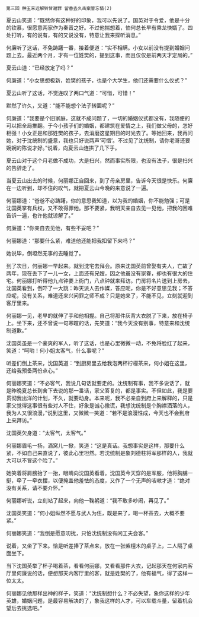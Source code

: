     第三回 种玉来迟解铃甘谢罪 留香去久击案誓忘情(2) 

   夏云山笑道：“既然你有这种好的印象，我可以先说了。国英对于令爱，他是十分的钦慕，很愿意两家作为秦晋之好。不过他揣想着，怕何总长早有乘龙快婿了。四处打听，有的说有，有的又说没有，特意让我来探听消息。”

   何廉听了这话，不免踌躇一番，接着便道：“实不相瞒。小女以前没有提到婚姻问题上去。最近两个月，才有一位姓樊的，提到这事，而且仅仅是前两天才定局的。”

   夏云山道：“已经放定了吗？”

   何廉道：“小女思想极新，姓樊的孩子，也是个大学生，他们还需要什么仪式？”

   夏云山听了这话，不觉连叹了两口气道：“可惜，可惜！”

   默然了许久，又道：“能不能想个法子转圜呢？”

   何廉道：“我要是个旧家庭，这就不成问题了，一切的婚姻仪式都没有，我随便的可以把全局推翻。于今小孩子们的婚姻，都建筑在爱情之上，我们做父母的，怎好相强！小女正是和那姓樊的孩子，去消磨这星期日的时光去了。等她回来，我再问她，对于沈统制的盛意，我也只好说两声‘可惜’。不过见了沈统制，请你老哥还要婉婉的陈说才好。”说着，向夏云山连拱了几下手。

   夏云山对于这个月老做不成功，大是扫兴，然而事实所限，也没有法子，很是扫兴的告辞走了。

   当夏云山出去的时候，何丽娜正自回来，到了母亲房里，告诉今天很是快乐。何廉在一边听到，却不住的叹气，就把夏云山今晚的来意说了一遍。

   何丽娜道：“爸爸不必踌躇，你的意思我知道，以为我的婚姻，你不能勉强；可是沈国英掌有兵权，又不敢得罪他。那不要紧，我明天亲自去见一见他，把我的困难告诉一遍，也许他就谅解了。”

   何廉道：“你亲自去见他，有些不妥吧？”

   何丽娜道：“那要什么紧，难道他还能把我扣留下来吗？”

   她说毕，倒坦然无事的去睡觉了。

   到了次日，何丽娜一早起来。就到沈宅去拜会。原来沈国英前曾娶有夫人，亡故了两年，现在丢下了一儿一女，上面还有兄嫂，因之他虽没有家眷，却也有很大的住宅。何丽娜打听得他九点钟要上衙门，八点钟就来拜访。门房将名片送到上房去，沈国英看到，倒吓了一大跳：昨天派人去作媒，答应呢，你是不好意思见我；不答应呢，没有关系，难道还来兴问罪之师不成？只是她来了，不能不见，立刻就迎到客厅里来。

   何丽娜一见，老早的就伸了手和他相握。自己将那件灰背大衣脱了下来，放在椅子上。坐下来，还不曾说一句寒暄的话，先笑道：“我今天没有别事，特意来和沈统制道歉。”

   沈国英虽是一个豪爽的军人，听了这话，也是心里微微一动，不免将脸红了起来，笑道：“呵哟！何小姐太客气，什么事呢？”

   听差们倒上茶来，沈国英道：“到厨房里去给我泡两杯柠檬茶来，何小姐在这里，还给我预备两份点心。”

   何丽娜笑道：“不必客气，我说几句话就要走的。沈统制有事，我不多说话了，就是昨晚夏总长到舍下去说的那一番话，家父答复的，都是事实。不但如此，我是要贯彻我出洋的计划，不久，就要动身。本来呢，我不必亲自到府上来解释的，只是家父觉得这事很有些对人不住，好象是诚心撒谎，我想沈统制是个胸襟洒落的人，我为人又很浪漫，”说到这里，又微微一笑道：“若不是浪漫性成，今天也不会到府上来拜访。”

   沈国英欠身道：“太客气，太客气。”

   何丽娜眉毛一扬，酒窝儿一掀，笑道：“这是真话。我想事实是这样，那要什么紧，不如自己来直说了，彼此心里坦然。若沈统制是象刘德柱将军那样的人，我就大可以不冒这个险了。”

   她笑着将肩膀抬了一抬，眼睛向沈国英看着。沈国英今天穿的是军服，他将胸脯一挺，牵了一牵衣摆，以便掩盖他羞怯的态度，又作了一个无声的咳嗽才道：“绝对没有关系，请不要介怀。”

   何丽娜听说，立刻站了起来，向他一鞠躬道：“我不敢多吵闹，再见了。”

   沈国英笑道：“何小姐纵然不愿与武人为伍，既是来了，喝一杯茶去，大概不要紧。”

   何丽娜笑道：“我倒是愿意叨扰，只怕沈统制没有闲工夫会客。”

   说着，又坐了下来。恰是听差捧了茶点来，放在一张紫檀木的桌子上，二人隔了桌面坐下。

   当下沈国英举了杯子喝着茶，看看何丽娜，又看看那件大衣，记起那天在何家内客厅里何廉说的话，便想那天内客厅里的客，就是姓樊的了，他有福气，得了这样一位太太。

   何丽娜见他那样出神的样子，笑道：“沈统制想什么？不必失望，象你这样的少年英雄，婚姻问题，是最容易解决的了，象我这样的人才，可以车载斗量，留着机会望后去挑选吧。”


